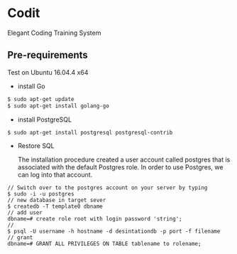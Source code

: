 # Codit
Elegant Coding Training System

## Pre-requirements

Test on  Ubuntu 16.04.4 x64
-  install Go
```sh
$ sudo apt-get update
$ sudo apt-get install golang-go
```
- install PostgreSQL
```sh
$ sudo apt-get install postgresql postgresql-contrib
```
- Restore SQL

    The installation procedure created a user account called postgres that is associated with the default Postgres role. In order to use Postgres, we can log into that account.
```
// Switch over to the postgres account on your server by typing
$ sudo -i -u postgres
// new database in target sever
$ createdb -T template0 dbname
// add user
dbname=# create role root with login password 'string';
//
$ psql -U username -h hostname -d desintationdb -p port -f filename
// grant
dbname=# GRANT ALL PRIVILEGES ON TABLE tablename to rolename;
```
